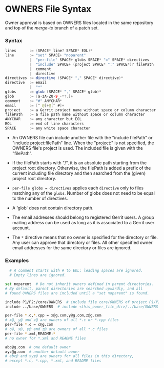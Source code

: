 OWNERS File Syntax
==================

Owner approval is based on OWNERS files located in the same
repository and top of the _merge-to_ branch of a patch set.

### Syntax

```java
lines      := (SPACE* line? SPACE* EOL)*
line       := "set" SPACE+ "noparent"
           |  "per-file" SPACE+ globs SPACE* "=" SPACE* directives
           |  "include" SPACE+ (project SPACE* ":" SPACE*)? filePath
           |  comment
           |  directive
directives := directive (SPACE* "," SPACE* directive)*
directive  := email
           |  "*"
globs      := glob (SPACE* "," SPACE* glob)*
glob       := [a-zA-Z0-9_-*?.]+
comment    := "#" ANYCHAR*
email      := [^ @]+@[^ #]+
project    := a Gerrit project name without space or column character
filePath   := a file path name without space or column character
ANYCHAR    := any character but EOL
EOL        := end of line characters
SPACE      := any white space character
```

* An OWNERS file can include another file with the "include filePath"
  or "include project:filePath" line.
  When the "project:" is not specified, the OWNERS file's project is used.
  The included file is given with the "filePath".

* If the filePath starts with "/", it is an absolute path starting from
  the project root directory. Otherwise, the filePath is added a prefix
  of the current including file directory and then searched from the
  (given) project root directory.

* `per-file globs = directives` applies each `directive` only to files
  matching any of the `globs`. Number of globs does not need to be equal
  to the number of directives.

* A 'glob' does not contain directory path.

* The email addresses should belong to registered Gerrit users.
  A group mailing address can be used as long as it is associated to
  a Gerrit user account.

* The `*` directive means that no owner is specified for the directory
  or file. Any user can approve that directory or files. All other specified
  owner email addresses for the same directory or files are ignored.

### Examples

```bash
  # A comment starts with # to EOL; leading spaces are ignored.
  # Empty lines are ignored.

set noparent  # Do not inherit owners defined in parent directories.
# By default, parent directories are searched upwardly, and all
# found OWNERS files are included until a "set noparent" is found.

include P1/P2:/core/OWNERS  # include file core/OWNERS of project P1/P2
include ../base/OWNERS  # include <this_owner_file_dir>/../base/OWNERS

per-file *.c,*.cpp = x@g.com,y@g.com,z@g.com
# x@, y@ and z@ are owners of all *.c or *.cpp files
per-file *.c = c@g.com
# c@, x@, y@ and z@ are owners of all *.c files
per-file *.xml,README:*
# no owner for *.xml and README files

abc@g.com  # one default owner
xyz@g.com  # another default owner
# abc@ and xyz@ are owners for all files in this directory,
# except *.c, *.cpp, *.xml, and README files
```
